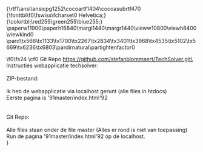 {\rtf1\ansi\ansicpg1252\cocoartf1404\cocoasubrtf470
{\fonttbl\f0\fswiss\fcharset0 Helvetica;}
{\colortbl;\red255\green255\blue255;}
\paperw11900\paperh16840\margl1440\margr1440\vieww10800\viewh8400\viewkind0
\pard\tx566\tx1133\tx1700\tx2267\tx2834\tx3401\tx3968\tx4535\tx5102\tx5669\tx6236\tx6803\pardirnatural\partightenfactor0

\f0\fs24 \cf0 Git Repo https://github.com/stefanblommaert/TechSolver.git\
\
Instructies webapplicatie techsolver:\
\
ZIP-bestand: \
\
Ik heb de webapplicatie via localhost gerunt (alle files in htdocs)\
Eerste pagina is \'91master/index.html\'92\
\
\
Git Repo:\
\
Alle files staan onder de file master (Alles er rond is niet van toepassing)\
Run de pagina \'91master/index.html\'92 op de localhost. \
}